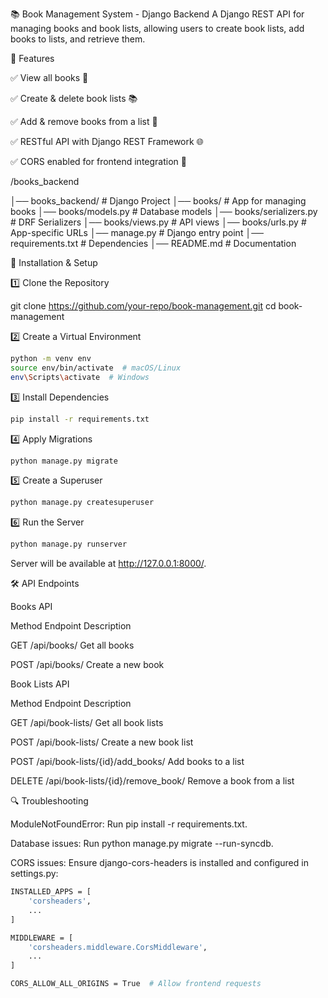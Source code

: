 📚 Book Management System - Django Backend
A Django REST API for managing books and book lists, allowing users to create book lists, add books to lists, and retrieve them.


🚀 Features

✅ View all books 📖

✅ Create & delete book lists 📚

✅ Add & remove books from a list 📝

✅ RESTful API with Django REST Framework 🌐

✅ CORS enabled for frontend integration 🔄



/books_backend

│── books_backend/      # Django Project
│── books/              # App for managing books
│── books/models.py     # Database models
│── books/serializers.py # DRF Serializers
│── books/views.py      # API views
│── books/urls.py       # App-specific URLs
│── manage.py           # Django entry point
│── requirements.txt    # Dependencies
│── README.md           # Documentation


🔧 Installation & Setup

1️⃣ Clone the Repository

git clone https://github.com/your-repo/book-management.git
cd book-management


2️⃣ Create a Virtual Environment
```bash
python -m venv env
source env/bin/activate  # macOS/Linux
env\Scripts\activate  # Windows
```


3️⃣ Install Dependencies
```bash
pip install -r requirements.txt
```

4️⃣ Apply Migrations
```bash
python manage.py migrate
```


5️⃣ Create a Superuser
```bash
python manage.py createsuperuser
```

6️⃣ Run the Server
```bash
python manage.py runserver
```



Server will be available at http://127.0.0.1:8000/.





🛠 API Endpoints

Books API

Method	Endpoint	Description

GET	/api/books/	Get all books

POST	/api/books/	Create a new book

Book Lists API

Method	Endpoint	Description

GET	/api/book-lists/	Get all book lists

POST	/api/book-lists/	Create a new book list

POST	/api/book-lists/{id}/add_books/	Add books to a list

DELETE	/api/book-lists/{id}/remove_book/	Remove a book from a list




🔍 Troubleshooting

ModuleNotFoundError: Run pip install -r requirements.txt.

Database issues: Run python manage.py migrate --run-syncdb.

CORS issues: Ensure django-cors-headers is installed and configured in settings.py:
```bash
INSTALLED_APPS = [
    'corsheaders',
    ...
]
```
```bash
MIDDLEWARE = [
    'corsheaders.middleware.CorsMiddleware',
    ...
]
```
```bash
CORS_ALLOW_ALL_ORIGINS = True  # Allow frontend requests
```
